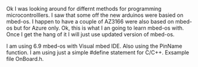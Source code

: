 Ok I was looking around for differnt methods for programming microcontrolllers. I saw that some off the new arduinos were basied on mbed-os. I happen to have a couple of AZ3166 were also based on mbed-os but for Azure only. Ok, this is what I an going to learn mbed-os with. Once I get the hang of it I will just use updated version of mbed-os.


I am using 6.9 mbed-os with Visual mbed IDE. Also using the PinName function. I am using just a simple #define statement for C/C++. Exsample file OnBoard.h.